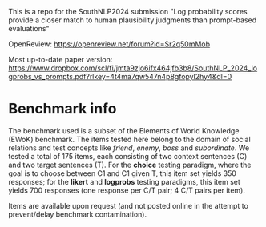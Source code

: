 This is a repo for the SouthNLP2024 submission "Log probability scores provide a closer match to human plausibility judgments than prompt-based evaluations"

OpenReview: https://openreview.net/forum?id=Sr2q50mMob 

Most up-to-date paper version: https://www.dropbox.com/scl/fi/jmta9zjo6ifx464jfb3b8/SouthNLP_2024_logprobs_vs_prompts.pdf?rlkey=4t4ma7qw547n4p8gfopyl2hy4&dl=0 

# Benchmark info

The benchmark used is a subset of the Elements of World Knowledge (EWoK) benchmark. The items tested here belong to the domain of social relations and test concepts like *friend*, *enemy*, *boss* and *subordinate*. We tested a total of 175 items, each consisting of two context sentences (C) and two target sentences (T). For the **choice** testing paradigm, where the goal is to choose between C1 and C1 given T, this item set yields 350 responses; for the **likert** and **logprobs** testing paradigms, this item set yields 700 responses (one response per C/T pair; 4 C/T pairs per item).

Items are available upon request (and not posted online in the attempt to prevent/delay benchmark contamination). 
